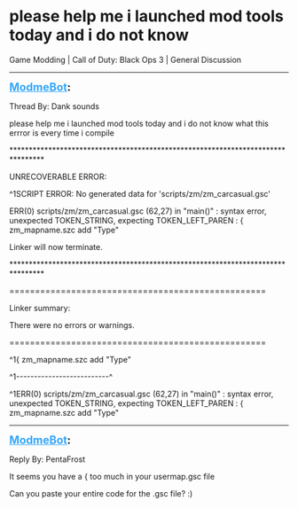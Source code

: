 # please help me i launched mod tools today and i do not know
Game Modding | Call of Duty: Black Ops 3 | General Discussion

---
<strong style="font-size: 1.4em;"><span style="text-decoration: underline;text-decoration-color: #34a7f9;"><span style="color:#34a7f9;">ModmeBot</span></span>:</strong>

<p>Thread By: Dank sounds<br /><p style="text-align:left;">please help me i launched mod tools today and i do not know what this errror is every time i compile </p><p style="text-align:left;"></p><p style="text-align:left;"><strong></strong></p><p style="text-align:left;">********************************************************************************</p><p style="text-align:left;">UNRECOVERABLE ERROR:</p><p style="text-align:left;">^1SCRIPT ERROR: No generated data for &#39;scripts/zm/zm_carcasual.gsc&#39;</p><p style="text-align:left;">ERR(0) scripts/zm/zm_carcasual.gsc (62,27) in &quot;main()&quot; : syntax error, unexpected TOKEN_STRING, expecting TOKEN_LEFT_PAREN : { zm_mapname.szc add &quot;Type&quot;</p><p style="text-align:left;"></p><p style="text-align:left;"></p><p style="text-align:left;">Linker will now terminate.</p><p style="text-align:left;">********************************************************************************</p><p style="text-align:left;"></p><p style="text-align:left;">==================================================</p><p style="text-align:left;">Linker summary:</p><p style="text-align:left;"></p><p style="text-align:left;">There were no errors or warnings.</p><p style="text-align:left;"></p><p style="text-align:left;">==================================================</p><p style="text-align:left;"></p><p style="text-align:left;">^1{ zm_mapname.szc add &quot;Type&quot;</p><p style="text-align:left;">^1--------------------------^</p><p style="text-align:left;">^1ERR(0) scripts/zm/zm_carcasual.gsc (62,27) in &quot;main()&quot; : syntax error, unexpected TOKEN_STRING, expecting TOKEN_LEFT_PAREN : { zm_mapname.szc add &quot;Type&quot;</p></p>

---
<strong style="font-size: 1.4em;"><span style="text-decoration: underline;text-decoration-color: #34a7f9;"><span style="color:#34a7f9;">ModmeBot</span></span>:</strong>

<p>Reply By: PentaFrost<br /><p style="text-align:left;">It seems you have a { too much in your usermap.gsc file</p><p style="text-align:left;"></p><p style="text-align:left;">Can you paste your entire code for the .gsc file? :)</p></p>
